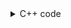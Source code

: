 <details><summary>C++ code</summary>

Runtime: `510 ms`, faster than `27.05%`.<br>
Memory Usage: `34.8 MB`, less than `63.99%`.

![](https://github.com/archishmanghos/code-images/blob/master/Leetcode/403.png)

</details>

<br>